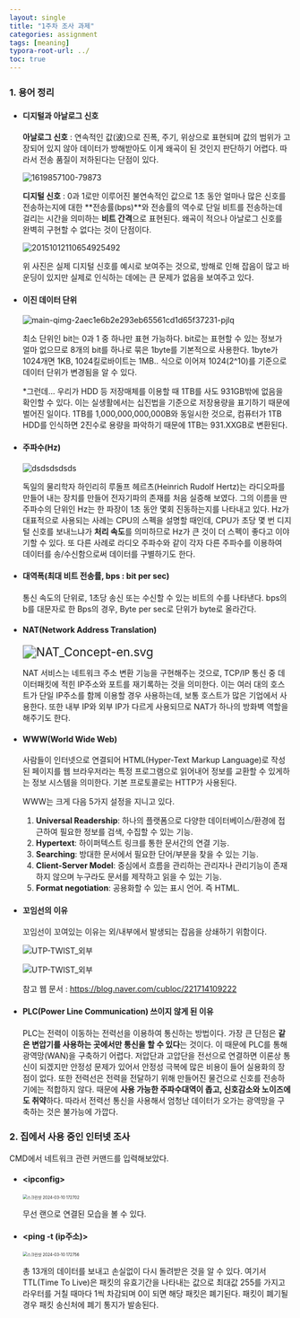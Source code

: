 ```yaml
---
layout: single
title: "1주차 조사 과제"
categories: assignment
tags: [meaning]
typora-root-url: ../
toc: true
---
```


### 1. 용어 정리

- #### 디지털과 아날로그 신호

  **아날로그 신호** : 연속적인 값(波)으로 진폭, 주기, 위상으로 표현되며 값의 범위가 고장되어 있지 않아 데이터가 방해받아도 이게 왜곡이 된 것인지 판단하기 어렵다. 따라서 전송 품질이 저하된다는 단점이 있다.

  ![1619857100-79873](/images/2024-03-09-assignment1/1619857100-79873.png)

  **디지털 신호** : 0과 1로만 이루어진 불연속적인 값으로 1초 동안 얼마나 많은 신호를 전송하는지에 대한 **전송률(bps)**와 전송률의 역수로 단일 비트를 전송하는데 걸리는 시간을 의미하는 **비트 간격**으로 표현된다. 왜곡이 적으나 아날로그 신호를 완벽히 구현할 수 없다는 것이 단점이다.

  ![20151012110654925492](/images/2024-03-09-assignment1/20151012110654925492.webp)

  위 사진은 실제 디지털 신호를 예시로 보여주는 것으로, 방해로 인해 잡음이 많고 바운딩이 있지만 실제로 인식하는 데에는 큰 문제가 없음을 보여주고 있다.

- #### 이진 데이터 단위

  ![main-qimg-2aec1e6b2e293eb65561cd1d65f37231-pjlq](/images/2024-03-09-assignment1/main-qimg-2aec1e6b2e293eb65561cd1d65f37231-pjlq.jpg)

  최소 단위인 bit는 0과 1 중 하나만 표현 가능하다. bit로는 표현할 수 있는 정보가 얼마 없으므로 8개의 bit를 하나로 묶은 1byte를 기본적으로 사용한다. 1byte가 1024개면 1KB, 1024킬로바이트는 1MB.. 식으로 이어져 1024(2^10)를 기준으로 데이터 단위가 변경됨을 알 수 있다.

  *그런데... 우리가 HDD 등 저장매체를 이용할 때 1TB를 사도 931GB밖에 없음을 확인할 수 있다. 이는 실생활에서는 십진법을 기준으로 저장용량을 표기하기 때문에 벌어진 일이다. 1TB를 1,000,000,000,000B와 동일시한 것으로, 컴퓨터가 1TB HDD를 인식하면 2진수로 용량을 파악하기 때문에 1TB는 931.XXGB로 변환된다.

- #### 주파수(Hz)

  ![dsdsdsdsds](/images/2024-03-09-assignment1/dsdsdsdsds.png)

  독일의 물리학자 하인리히 루돌프 헤르츠(Heinrich Rudolf Hertz)는 라디오파를 만들어 내는 장치를 만들어 전자기파의 존재를 처음 실증해 보였다. 그의 이름을 딴 주파수의 단위인 Hz는 한 파장이 1초 동안 몇회 진동하는지를 나타내고 있다. Hz가 대표적으로 사용되는 사례는 CPU의 스펙을 설명할 때인데, CPU가 초당 몇 번 디지털 신호를 보내느냐가 **처리 속도**를 의미하므로 Hz가 큰 것이 더 스펙이 좋다고 이야기할 수 있다. 또 다른 사례로 라디오 주파수와 같이 각자 다른 주파수를 이용하여 데이터를 송/수신함으로써 데이터를 구별하기도 한다.

- #### 대역폭(최대 비트 전송률, bps : bit per sec)

  통신 속도의 단위로, 1초당 송신 또는 수신할 수 있는 비트의 수를 나타낸다. bps의 b를 대문자로 한 Bps의 경우, Byte per sec로 단위가 byte로 올라간다.

- #### NAT(Network Address Translation)

  <img src="/images/2024-03-09-assignment1/NAT_Concept-en.svg.png" alt="NAT_Concept-en.svg" style="zoom:150%;" />

  NAT 서비스는 네트워크 주소 변환 기능을 구현해주는 것으로, TCP/IP 통신 중 데이터패킷에 적힌 IP주소와 포트를 재기록하는 것을 의미한다. 이는 여러 대의 호스트가 단일 IP주소를 함께 이용할 경우 사용하는데, 보통 호스트가 많은 기업에서 사용한다. 또한 내부 IP와 외부 IP가 다르게 사용되므로 NAT가 하나의 방화벽 역할을 해주기도 한다.

- #### WWW(World Wide Web)

  사람들이 인터넷으로 연결되어 HTML(Hyper-Text Markup Language)로 작성된 페이지를 웹 브라우저라는 특정 프로그램으로 읽어내어 정보를 교환할 수 있게하는 정보 시스템을 의미한다. 기본 프로토콜로는 HTTP가 사용된다. 

  WWW는 크게 다음 5가지 설정을 지니고 있다.

  1. **Universal Readership**: 하나의 플랫폼으로 다양한 데이터베이스/환경에 접근하여 필요한 정보를 검색, 수집할 수 있는 기능.
  2. **Hypertext**: 하이퍼텍스트 링크를 통한 문서간의 연결 기능.
  3. **Searching**: 방대한 문서에서 필요한 단어/부분을 찾을 수 있는 기능.
  4. **Client-Server Model**: 중심에서 흐름을 관리하는 관리자나 관리기능이 존재하지 않으며 누구라도 문서를 제작하고 읽을 수 있는 기능.
  5. **Format negotiation**: 공용화할 수 있는 표시 언어. 즉 HTML.

- #### 꼬임선의 이유

  꼬임선이 꼬여있는 이유는 외/내부에서 발생되는 잡음을 상쇄하기 위함이다.

  ![UTP-TWIST_외부](/images/2024-03-09-assignment1/UTP-TWIST_외부.jpg)

  ![UTP-TWIST_외부](/images/2024-03-09-assignment1/UTP-TWIST_내부.jpg)

  참고 웹 문서 : https://blog.naver.com/cubloc/221714109222

- #### PLC(Power Line Communication) 쓰이지 않게 된 이유

  PLC는 전력이 이동하는 전력선을 이용하여 통신하는 방법이다. 가장 큰 단점은 **같은 변압기를 사용하는 곳에서만 통신을 할 수 있다**는 것이다. 이 때문에 PLC를 통해 광역망(WAN)을 구축하기 어렵다. 저압단과 고압단을 전선으로 연결하면 이론상 통신이 되겠지만 안정성 문제가 있어서 안정성 극복에 많은 비용이 들어 실용화의 장점이 없다. 또한 전력선은 전력을 전달하기 위해 만들어진 물건으로 신호를 전송하기에는 적합하지 않다. 때문에 **사용 가능한 주파수대역이 좁고, 신호감소와 노이즈에도 취약**하다. 따라서 전력선 통신을 사용해서 엄청난 데이터가 오가는 광역망을 구축하는 것은 불가능에 가깝다.

### 2. 집에서 사용 중인 인터넷 조사

CMD에서 네트워크 관련 커맨드를 입력해보았다.

- #### \<ipconfig>

  <img src="/images/2024-03-09-assignment1/스크린샷 2024-03-10 172702.png" alt="스크린샷 2024-03-10 172702" style="zoom:50%;" />

  무선 랜으로 연결된 모습을 볼 수 있다.

- #### \<ping -t (ip주소)>

  <img src="/images/2024-03-09-assignment1/스크린샷 2024-03-10 172756.png" alt="스크린샷 2024-03-10 172756" style="zoom:50%;" />

  총 13개의 데이터를 보내고 손실없이 다시 돌려받은 것을 알 수 있다. 여기서 TTL(Time To Live)은
  패킷의 유효기간을 나타내는 값으로 최대값 255를 가지고 라우터를 거칠 때마다 1씩 차감되며 0이 되면 해당 패킷은 폐기된다. 패킷이 폐기될 경우 패킷 송신처에 폐기 통지가 발송된다.
